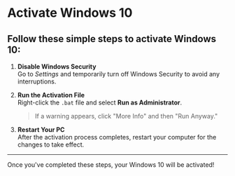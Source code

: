 # Activate Windows 10

## Follow these simple steps to activate Windows 10:

1. **Disable Windows Security**  
   Go to *Settings* and temporarily turn off Windows Security to avoid any interruptions.

2. **Run the Activation File**  
   Right-click the `.bat` file and select **Run as Administrator**.  
   > If a warning appears, click "More Info" and then "Run Anyway."

3. **Restart Your PC**  
   After the activation process completes, restart your computer for the changes to take effect.

---

Once you've completed these steps, your Windows 10 will be activated!
